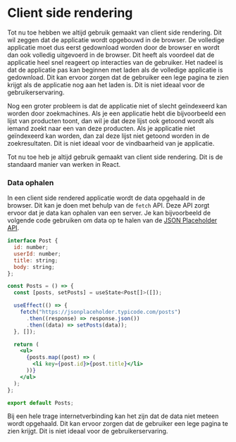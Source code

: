 # Client side rendering

Tot nu toe hebben we altijd gebruik gemaakt van client side rendering. Dit wil zeggen dat de applicatie wordt opgebouwd in de browser. De volledige applicatie moet dus eerst gedownload worden door de browser en wordt dan ook volledig uitgevoerd in de browser. Dit heeft als voordeel dat de applicatie heel snel reageert op interacties van de gebruiker. Het nadeel is dat de applicatie pas kan beginnen met laden als de volledige applicatie is gedownload. Dit kan ervoor zorgen dat de gebruiker een lege pagina te zien krijgt als de applicatie nog aan het laden is. Dit is niet ideaal voor de gebruikerservaring. 

Nog een groter probleem is dat de applicatie niet of slecht geïndexeerd kan worden door zoekmachines. Als je een applicatie hebt die bijvoorbeeld een lijst van producten toont, dan wil je dat deze lijst ook getoond wordt als iemand zoekt naar een van deze producten. Als je applicatie niet geïndexeerd kan worden, dan zal deze lijst niet getoond worden in de zoekresultaten. Dit is niet ideaal voor de vindbaarheid van je applicatie.

Tot nu toe heb je altijd gebruik gemaakt van client side rendering. Dit is de standaard manier van werken in React. 

### Data ophalen

In een client side rendered applicatie wordt de data opgehaald in de browser. Dit kan je doen met behulp van de `fetch` API. Deze API zorgt ervoor dat je data kan ophalen van een server. Je kan bijvoorbeeld de volgende code gebruiken om data op te halen van de [JSON Placeholder API](https://jsonplaceholder.typicode.com/).

```jsx
interface Post {
  id: number; 
  userId: number;
  title: string;
  body: string;
};

const Posts = () => {
  const [posts, setPosts] = useState<Post[]>([]);

  useEffect(() => {
    fetch("https://jsonplaceholder.typicode.com/posts")
      .then((response) => response.json())
      .then((data) => setPosts(data));
  }, []);

  return (
    <ul>
      {posts.map((post) => (
        <li key={post.id}>{post.title}</li>
      ))}
    </ul>
  );
};

export default Posts;
```

Bij een hele trage internetverbinding kan het zijn dat de data niet meteen wordt opgehaald. Dit kan ervoor zorgen dat de gebruiker een lege pagina te zien krijgt. Dit is niet ideaal voor de gebruikerservaring.
